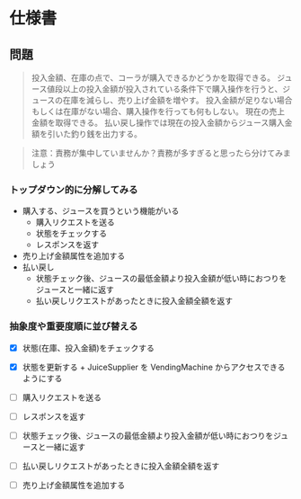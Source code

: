 # 仕様書

## 問題

> 投入金額、在庫の点で、コーラが購入できるかどうかを取得できる。
> ジュース値段以上の投入金額が投入されている条件下で購入操作を行うと、ジュースの在庫を減らし、売り上げ金額を増やす。
> 投入金額が足りない場合もしくは在庫がない場合、購入操作を行っても何もしない。
> 現在の売上金額を取得できる。
> 払い戻し操作では現在の投入金額からジュース購入金額を引いた釣り銭を出力する。

> 注意：責務が集中していませんか？責務が多すぎると思ったら分けてみましょう

### トップダウン的に分解してみる

- 購入する、ジュースを買うという機能がいる
  - 購入リクエストを送る
  - 状態をチェックする
  - レスポンスを返す
- 売り上げ金額属性を追加する
- 払い戻し
  - 状態チェック後、ジュースの最低金額より投入金額が低い時におつりをジュースと一緒に返す
  - 払い戻しリクエストがあったときに投入金額全額を返す

### 抽象度や重要度順に並び替える

- [x] 状態(在庫、投入金額)をチェックする
- [x] 状態を更新する + JuiceSupplier を VendingMachine からアクセスできるようにする
- [ ] 購入リクエストを送る
- [ ] レスポンスを返す

- [ ] 状態チェック後、ジュースの最低金額より投入金額が低い時におつりをジュースと一緒に返す
- [ ] 払い戻しリクエストがあったときに投入金額全額を返す

- [ ] 売り上げ金額属性を追加する